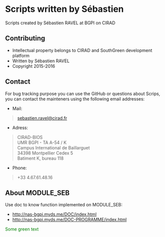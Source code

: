 Scripts written by Sébastien
===========

Scripts created by Sébastien RAVEL at BGPI on CIRAD

##  Contributing

* Intellectual property belongs to CIRAD and SouthGreen development platform
* Written by Sébastien RAVEL
* Copyright 2015-2016

## Contact

For bug tracking purpose you can use the GitHub or questions about Scrips, you can contact the mainteners using the following email addresses:

* Mail:
> sebastien.ravel@cirad.fr

* Adress:
> CIRAD-BIOS<br/>
> UMR BGPI - TA A-54 / K<br/>
> Campus International de Baillarguet<br/>
> 34398 Montpellier Cedex 5<br/>
> Batiment K, bureau 118

* Phone:
> +33 4.67.61.48.16

## About MODULE_SEB

Use doc to know function implemented on MODULE_SEB:

* http://nas-bgpi.myds.me/DOC/index.html
* http://nas-bgpi.myds.me/DOC-PROGRAMME/index.html

<span style="color: green"> Some green text </span>
